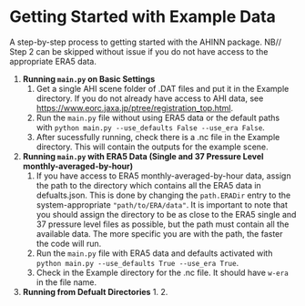 # Getting Started with Example Data
A step-by-step process to getting started with the AHINN package.
NB// Step 2 can be skipped without issue if you do not have access to the appropriate ERA5 data.

1. **Running `main.py` on Basic Settings**
   1. Get a single AHI scene folder of .DAT files and put it in the Example directory. If you do not already have access to AHI data, see https://www.eorc.jaxa.jp/ptree/registration_top.html.
   2. Run the `main.py` file without using ERA5 data or the default paths with `python main.py --use_defaults False --use_era False`.
   3. After sucessfully running, check there is a .nc file in the Example directory. This will contain the outputs for the example scene.
2. **Running `main.py` with ERA5 Data (Single and 37 Pressure Level monthly-averaged-by-hour)**
   1. If you have access to ERA5 monthly-averaged-by-hour data, assign the path to the directory which contains all the ERA5 data in defualts.json. This is done by changing the `path.ERADir` entry to the system-appropriate `"path/to/ERA/data"`. It is important to note that you should assign the directory to be as close to the ERA5 single and 37 pressure level files as possible, but the path must contain all the available data. The more specific you are with the path, the faster the code will run.
   2. Run the `main.py` file with ERA5 data and defaults activated with `python main.py --use_defaults True --use_era True`.
   3. Check in the Example directory for the .nc file. It should have `w-era` in the file name.
3. **Running from Defualt Directories**
   1.
   2.
